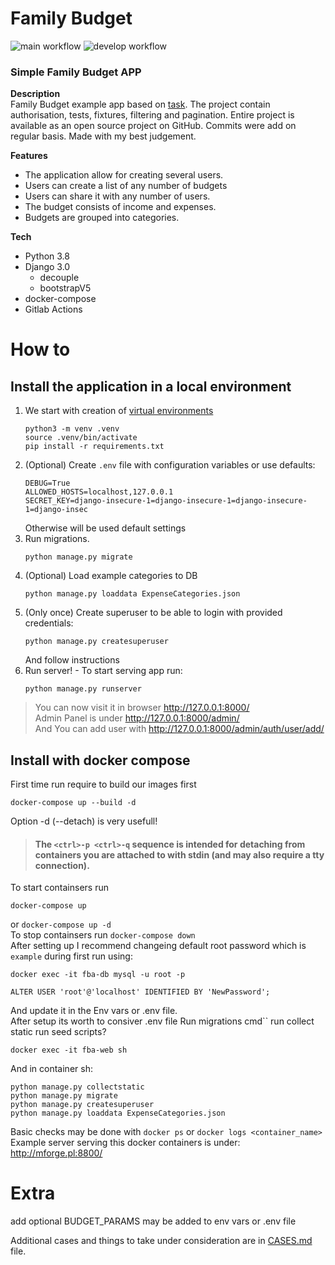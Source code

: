 # Family Budget
![main workflow](https://github.com/mswierkocki/Family-Budget/actions/workflows/main.yml/badge.svg) ![develop workflow](https://github.com/mswierkocki/Family-Budget/actions/workflows/develop.yml/badge.svg)    
### Simple Family Budget APP
**Description**  
Family Budget example app based on [task](TASKS.md).
The project contain authorisation, tests, fixtures, filtering and pagination.
Entire project is available as an open source project on GitHub.
Commits were add on regular basis. Made with my best judgement.

**Features**
- The application allow for creating several users. 
- Users can create a list of any number of budgets 
- Users can share it with any number of users.
- The budget consists of income and expenses.
- Budgets are grouped into categories.

**Tech**
- Python 3.8
- Django 3.0
    - decouple
    - bootstrapV5
- docker-compose
- Gitlab Actions

# How to
## **Install the application in a local environment**
1. We start with creation of [virtual environments](https://docs.python.org/3/library/venv.html)
    ```
    python3 -m venv .venv
    source .venv/bin/activate
    pip install -r requirements.txt
    ```
2. (Optional) Create `.env` file with configuration variables or use defaults:
    ```text
    DEBUG=True
    ALLOWED_HOSTS=localhost,127.0.0.1
    SECRET_KEY=django-insecure-1=django-insecure-1=django-insecure-1=django-insec
    ```
    Otherwise will be used default settings
3. Run migrations.
    ```
    python manage.py migrate
    ```
4. (Optional) Load example categories to DB
    ```
    python manage.py loaddata ExpenseCategories.json
    ```
4. (Only once) Create superuser to be able to login with provided credentials:
    ``` 
    python manage.py createsuperuser
    ```
    And follow instructions
5. Run server! - To start serving app run:
    ``` 
    python manage.py runserver
    ```
> You can now visit it in browser http://127.0.0.1:8000/  
> Admin Panel is under http://127.0.0.1:8000/admin/  
> And You can add user with http://127.0.0.1:8000/admin/auth/user/add/  
## **Install with docker compose**
First time run require to build our images first
```
docker-compose up --build -d

```
Option -d (--detach) is very usefull!  
> #### The `<ctrl>-p <ctrl>-q` sequence is intended for detaching from containers you are attached to with stdin (and may also require a tty connection).</quote>

To start containsers run 
```
docker-compose up
```  
or ```docker-compose up -d```   
To stop  containsers run ```docker-compose down```  
After setting up I recommend changeing default root password which is `example` during first run using:
```
docker exec -it fba-db mysql -u root -p

ALTER USER 'root'@'localhost' IDENTIFIED BY 'NewPassword';
```
And update it in the Env vars or .env file.  
After setup its worth to consiver .env file
Run migrations cmd``
run collect static
run seed scripts?
```
docker exec -it fba-web sh
```
And in container sh:
```
python manage.py collectstatic
python manage.py migrate
python manage.py createsuperuser
python manage.py loaddata ExpenseCategories.json
```
Basic checks may be done with `docker ps` or `docker logs <container_name>`  
Example server serving this docker containers is under: http://mforge.pl:8800/


# Extra
add optional BUDGET_PARAMS  may be added to env vars or .env file

Additional cases and things to take under consideration are in [CASES.md](CASES.md) file.
